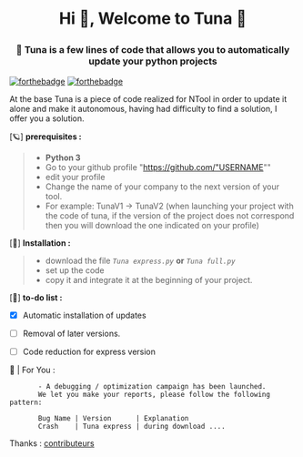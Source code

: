 <h1 align="center">Hi 👋, Welcome to Tuna 🐠 <p align="left"></h1>
<h3 align="center">🦞 Tuna is a few lines of code that allows you to automatically update your python projects </h3>


[![forthebadge](http://forthebadge.com/images/badges/made-with-python.svg)](http://python.org)
[![forthebadge](http://forthebadge.com/images/badges/0-percent-optimized.svg)](https://github.com/Nuxhi)

At the base Tuna is a piece of code realized for NTool in order to update it alone and make it autonomous, having had difficulty to find a solution, I offer you a solution.

[🪐] **prerequisites :**

> - **Python 3**
> - Go to your github profile "https://github.com/"USERNAME""
> - edit your profile
> - Change the name of your company to the next version of your tool.
> - For example: TunaV1 -> TunaV2 (when launching your project with the code of tuna, if the version of the project does not correspond then you will download the one indicated on your profile)


[🔑] **Installation :**

> - download the file *`Tuna express.py`* **or** *`Tuna full.py`*
> - set up the code
> - copy it and integrate it at the beginning of your project. 


[🍇] **to-do list :**

- [x] Automatic installation of updates
- [ ] Removal of later versions.
- [ ] Code reduction for express version


📣 | For You :

           - A debugging / optimization campaign has been launched.
           We let you make your reports, please follow the following pattern: 
           
           Bug Name | Version      | Explanation
           Crash    | Tuna express | during download .... 


Thanks : [contributeurs](https://github.com/Nuxhi/Tuna/contributors)
